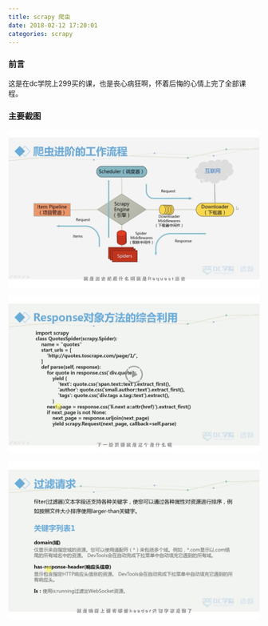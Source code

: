 ```yaml
---
title: scrapy 爬虫
date: 2018-02-12 17:20:01
categories: scrapy
---
```


### 前言
这是在dc学院上299买的课，也是丧心病狂啊，怀着后悔的心情上完了全部课程。

### 主要截图
![](/images/5689847.jpg "框架图")

![](/images/56909416.jpg "css选择器")

![](/images/98241099.jpg "chrome的调试技巧") 
